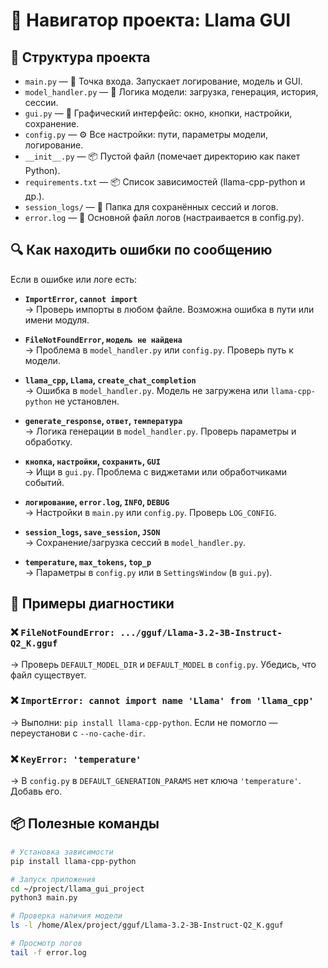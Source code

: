 # 🧭 Навигатор проекта: Llama GUI

## 📂 Структура проекта
- `main.py` — 📌 Точка входа. Запускает логирование, модель и GUI.
- `model_handler.py` — 🔧 Логика модели: загрузка, генерация, история, сессии.
- `gui.py` — 🎨 Графический интерфейс: окно, кнопки, настройки, сохранение.
- `config.py` — ⚙️ Все настройки: пути, параметры модели, логирование.
- `__init__.py` — 📦 Пустой файл (помечает директорию как пакет Python).
- `requirements.txt` — 📦 Список зависимостей (llama-cpp-python и др.).
- `session_logs/` — 📁 Папка для сохранённых сессий и логов.
- `error.log` — 📄 Основной файл логов (настраивается в config.py).

## 🔍 Как находить ошибки по сообщению

Если в ошибке или логе есть:

- **`ImportError`, `cannot import`**  
  → Проверь импорты в любом файле. Возможна ошибка в пути или имени модуля.

- **`FileNotFoundError`, `модель не найдена`**  
  → Проблема в `model_handler.py` или `config.py`. Проверь путь к модели.

- **`llama_cpp`, `Llama`, `create_chat_completion`**  
  → Ошибка в `model_handler.py`. Модель не загружена или `llama-cpp-python` не установлен.

- **`generate_response`, `ответ`, `температура`**  
  → Логика генерации в `model_handler.py`. Проверь параметры и обработку.

- **`кнопка`, `настройки`, `сохранить`, `GUI`**  
  → Ищи в `gui.py`. Проблема с виджетами или обработчиками событий.

- **`логирование`, `error.log`, `INFO`, `DEBUG`**  
  → Настройки в `main.py` или `config.py`. Проверь `LOG_CONFIG`.

- **`session_logs`, `save_session`, `JSON`**  
  → Сохранение/загрузка сессий в `model_handler.py`.

- **`temperature`, `max_tokens`, `top_p`**  
  → Параметры в `config.py` или в `SettingsWindow` (в `gui.py`).

## 🧩 Примеры диагностики

### ❌ `FileNotFoundError: .../gguf/Llama-3.2-3B-Instruct-Q2_K.gguf`
→ Проверь `DEFAULT_MODEL_DIR` и `DEFAULT_MODEL` в `config.py`. Убедись, что файл существует.

### ❌ `ImportError: cannot import name 'Llama' from 'llama_cpp'`
→ Выполни: `pip install llama-cpp-python`. Если не помогло — переустанови с `--no-cache-dir`.

### ❌ `KeyError: 'temperature'`
→ В `config.py` в `DEFAULT_GENERATION_PARAMS` нет ключа `'temperature'`. Добавь его.

## 📦 Полезные команды
```bash
# Установка зависимости
pip install llama-cpp-python

# Запуск приложения
cd ~/project/llama_gui_project
python3 main.py

# Проверка наличия модели
ls -l /home/Alex/project/gguf/Llama-3.2-3B-Instruct-Q2_K.gguf

# Просмотр логов
tail -f error.log